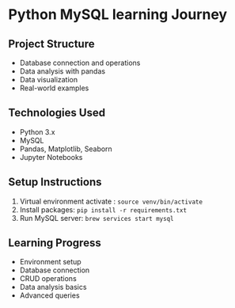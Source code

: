 # Python MySQL learning Journey

## Project Structure
-   Database connection and operations
-   Data analysis with pandas
-   Data visualization
-   Real-world examples

## Technologies Used
-   Python 3.x
-   MySQL
-   Pandas, Matplotlib, Seaborn
-   Jupyter Notebooks

##  Setup Instructions
1.  Virtual environment activate : `source venv/bin/activate`
2.  Install packages: `pip install -r requirements.txt`
3.  Run MySQL server: `brew services start mysql`

##  Learning Progress
-   Environment setup
-   Database connection
-   CRUD operations
-   Data analysis basics
-   Advanced queries